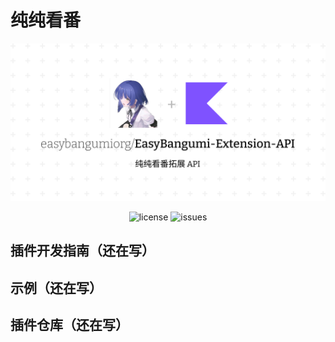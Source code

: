 # 纯纯看番

![纯纯看番](./png.png)

<p align="center">
  <img alt="license" src="https://img.shields.io/github/license/easybangumiorg/EasyBangumi" />
  <img alt="issues" src="https://img.shields.io/github/issues/easybangumiorg/EasyBangumi" />
</p>

## 插件开发指南（还在写）

## 示例（还在写）

## 插件仓库（还在写）